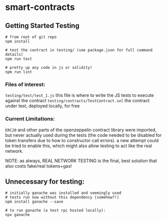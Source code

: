 # smart-contracts

## Getting Started Testing

```
# from root of git repo
npm install

# test the contract in testing/ (see package.json for full command details)
npm run test

# pretty up any code in js or solidity!
npm run lint
```

### Files of interest:

`testing/test/test_1.js` this file is where to write the JS tests to execute against the contract
`testing/contracts/TestContract.sol` the contract under test, deployed locally, for free

### Current Limitations:

`ERC20` and other parts of the openzeppelin contract library were imported, but never actually used during the tests (the code needed to be disabled for token transfers due to how to constructor call errors). a new attempt could be tried to enable this, which might also allow testing to act like the real network.

NOTE: as always, REAL NETWORK TESTING is the final, best solution that also costs fake/real tokens+gas!

## Unnecessary for testing:

```
# initially ganache was installed and seemingly used
# tests run now without this dependency (somehow?!)
npm install ganache --save

# to run ganache (a test rpc hosted locally):
npx ganache
```
